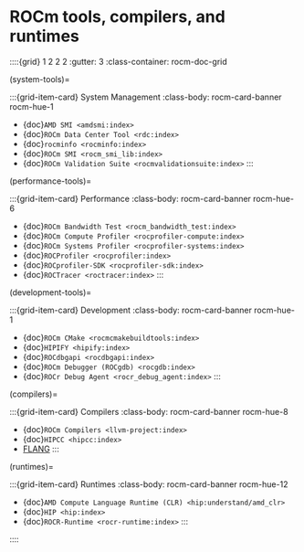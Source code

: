 <head>
  <meta charset="UTF-8">
  <meta name="description" content="ROCm API libraries & tools">
  <meta name="keywords" content="ROCm, API, libraries, tools, AI, artificial intelligence, development,
  Communications, C++ primitives, Fast Fourier transforms, FFTs, random number generators, linear
  algebra, AMD">
</head>

# ROCm tools, compilers, and runtimes

::::{grid} 1 2 2 2
:gutter: 3
:class-container: rocm-doc-grid

(system-tools)=

:::{grid-item-card} System Management
:class-body: rocm-card-banner rocm-hue-1

* {doc}`AMD SMI <amdsmi:index>`
* {doc}`ROCm Data Center Tool <rdc:index>`
* {doc}`rocminfo <rocminfo:index>`
* {doc}`ROCm SMI <rocm_smi_lib:index>`
* {doc}`ROCm Validation Suite <rocmvalidationsuite:index>`
:::

(performance-tools)=

:::{grid-item-card} Performance
:class-body: rocm-card-banner rocm-hue-6

* {doc}`ROCm Bandwidth Test <rocm_bandwidth_test:index>`
* {doc}`ROCm Compute Profiler <rocprofiler-compute:index>`
* {doc}`ROCm Systems Profiler <rocprofiler-systems:index>`
* {doc}`ROCProfiler <rocprofiler:index>`
* {doc}`ROCprofiler-SDK <rocprofiler-sdk:index>`
* {doc}`ROCTracer <roctracer:index>`
:::

(development-tools)=

:::{grid-item-card} Development
:class-body: rocm-card-banner rocm-hue-1

* {doc}`ROCm CMake <rocmcmakebuildtools:index>`
* {doc}`HIPIFY <hipify:index>`
* {doc}`ROCdbgapi <rocdbgapi:index>`
* {doc}`ROCm Debugger (ROCgdb) <rocgdb:index>`
* {doc}`ROCr Debug Agent <rocr_debug_agent:index>`
:::

(compilers)=

:::{grid-item-card} Compilers
:class-body: rocm-card-banner rocm-hue-8

* {doc}`ROCm Compilers <llvm-project:index>`
* {doc}`HIPCC <hipcc:index>`
* [FLANG](https://github.com/ROCm/flang/)
:::

(runtimes)=

:::{grid-item-card} Runtimes
:class-body: rocm-card-banner rocm-hue-12

* {doc}`AMD Compute Language Runtime (CLR) <hip:understand/amd_clr>`
* {doc}`HIP <hip:index>`
* {doc}`ROCR-Runtime <rocr-runtime:index>`
:::

::::
